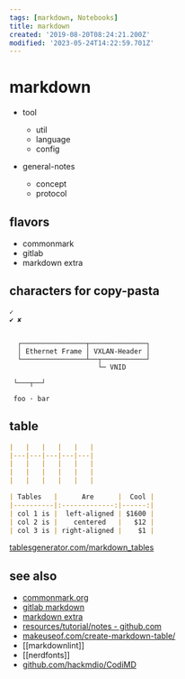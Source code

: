 ```yaml
---
tags: [markdown, Notebooks]
title: markdown
created: '2019-08-20T08:24:21.200Z'
modified: '2023-05-24T14:22:59.701Z'
---
```


# markdown


- tool
  - util
  - language
  - config


- general-notes
  - concept
  - protocol


## flavors

- commonmark
- gitlab
- markdown extra


## characters for copy-pasta

```
✓   
✔ ✘


  ┌────────────────┬──────────────┐
  │ Ethernet Frame │ VXLAN-Header │
  └────────────────┴──┬───────────┘
                      └─ VNID

 └───┬──┘

 foo · bar
```

## table

```md
|   |   |   |   |   |
|---|---|---|---|---|
|   |   |   |   |   |
|   |   |   |   |   |
|   |   |   |   |   |

| Tables   |      Are      |  Cool |
|----------|:-------------:|------:|
| col 1 is |  left-aligned | $1600 |
| col 2 is |    centered   |   $12 |
| col 3 is | right-aligned |    $1 |
```

[tablesgenerator.com/markdown_tables](https://www.tablesgenerator.com/markdown_tables)

## see also

- [commonmark.org](https://commonmark.org/)
- [gitlab markdown](https://help.github.com/en/categories/writing-on-github)
- [markdown extra](https://michelf.ca/projects/php-markdown/extra/#table)
- [resources/tutorial/notes - github.com](https://github.com/notable/notable/tree/master/resources/tutorial/notes)
- [makeuseof.com/create-markdown-table/](https://www.makeuseof.com/tag/create-markdown-table/)
- [[markdownlint]]
- [[nerdfonts]]
- [github.com/hackmdio/CodiMD](https://github.com/hackmdio/CodiMD)
